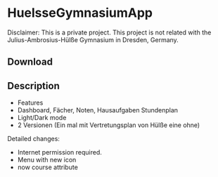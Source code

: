 # HuelsseGymnasiumApp

Disclaimer: This is a private project. This project is not related with the Julius-Ambrosius-Hülße Gymnasium in Dresden, Germany.

## Download



## Description

- Features
- Dashboard, Fächer, Noten, Hausaufgaben Stundenplan
- Light/Dark mode
- 2 Versionen (Ein mal mit Vertretungsplan von Hülße eine ohne)


Detailed changes:
- Internet permission required.
- Menu with new icon
- now course attribute


